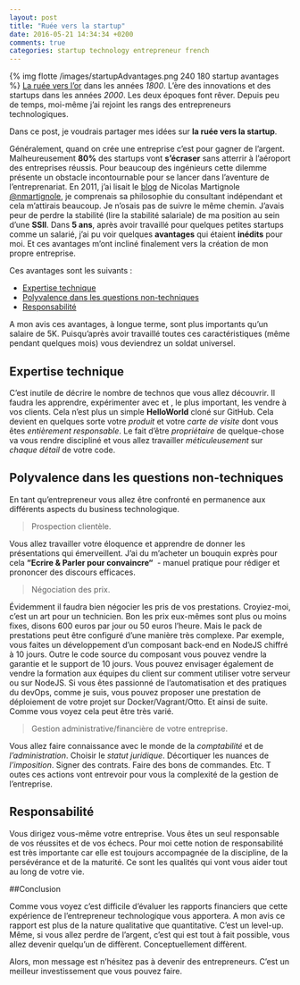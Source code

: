 ```yaml
---
layout: post
title: "Ruée vers la startup"
date: 2016-05-21 14:34:34 +0200
comments: true
categories: startup technology entrepreneur french
---
```


{% img flotte /images/startupAdvantages.png 240 180 startup avantages %}
[La ruée vers l’or](https://fr.wikipedia.org/wiki/Ruée_vers_l%27or_en_Californie) dans les années _1800_. L’ère des innovations et des startups dans les années _2000_. Les deux époques font rêver. Depuis peu de temps, moi-même j’ai rejoint les rangs des entrepreneurs technologiques. 

Dans ce post, je voudrais partager mes idées sur **la ruée vers la startup**.

<!--more-->

Généralement, quand on crée une entreprise c’est pour gagner de l’argent. Malheureusement __80%__ des startups vont __s’écraser__ sans atterrir à l’aéroport des entreprises réussis. Pour beaucoup des ingénieurs cette dilemme présente un obstacle incontournable pour se lancer dans l’aventure de l’entreprenariat. En 2011, j’ai lisait le [blog](http://www.touilleur-express.fr) de Nicolas Martignole [@nmartignole](https://twitter.com/nmartignole), je comprenais sa philosophie du consultant indépendant et cela m’attirais beaucoup. Je n’osais pas de suivre le même chemin. J’avais peur de perdre la stabilité (lire la stabilité salariale) de ma position au sein d’une __SSII__. Dans **5 ans**, après avoir travaillé pour quelques petites startups comme un salarié, j’ai pu voir quelques **avantages** qui étaient **inédits** pour moi. Et ces avantages m’ont incliné finalement vers la création de mon propre entreprise.

Ces avantages sont les suivants :

* [Expertise technique](#expertiseTechnique)
* [Polyvalence dans les questions non-techniques](#polyvalanceNonTechnique)
* [Responsabilité](#responsabilite)

A mon avis ces avantages, à longue terme, sont plus importants qu’un salaire de 5K. Puisqu’après avoir travaillé toutes ces caractéristiques (même pendant quelques mois) vous deviendrez un soldat universel.  

## <a name="expertiseTechnique"></a>Expertise technique

C’est inutile de décrire le nombre de technos que vous allez découvrir. 
Il faudra les apprendre, expérimenter avec  et , le plus important, les vendre à vos clients. Cela n’est plus un simple **HelloWorld** cloné sur GitHub. Cela devient en quelques sorte votre _produit_ et votre _carte de visite_ dont vous êtes _entièrement responsable_. Le fait d’être _propriétaire_ de quelque-chose va vous rendre discipliné et vous allez travailler _méticuleusement_ sur _chaque détail_ de votre code.  

## <a name="polyvalanceNonTechnique"></a>Polyvalence dans les questions non-techniques

En tant qu’entrepreneur vous allez être confronté en permanence aux différents aspects du business technologique.

><i class="fa fa-group fa"></i> Prospection clientèle.

Vous allez travailler votre éloquence et apprendre de donner les présentations qui émerveillent. J’ai du m’acheter un bouquin exprès pour cela __“Ecrire  & Parler pour convaincre“__  - manuel pratique pour rédiger et prononcer des discours efficaces.

><i class="fa fa-money fa"></i> Négociation des prix.

Évidemment il faudra bien négocier les pris de vos prestations. Croyiez-moi, c’est un art pour un technicien. Bon les prix eux-mêmes sont plus ou moins fixes, disons 600 euros par jour ou 50 euros l’heure. Mais le pack de prestations peut être configuré d’une manière très complexe. Par exemple, vous faites un développement d’un composant back-end en NodeJS chiffré à 10 jours. Outre le code source du composant vous pouvez vendre la garantie et le support de 10 jours. Vous pouvez envisager également de vendre la formation aux équipes du client sur comment utiliser votre serveur ou sur NodeJS. Si vous êtes passionné de l’automatisation et des pratiques du devOps, comme je suis, vous pouvez proposer une prestation de déploiement de votre projet sur Docker/Vagrant/Otto. Et ainsi de suite. Comme vous voyez cela peut être très varié.

><i class="fa fa-suitcase fa"></i>	Gestion administrative/financière de votre entreprise. 

Vous allez faire connaissance avec le monde de la _comptabilité_ et de _l’administration_. Choisir le _statut juridique_. 
Décortiquer les nuances de _l’imposition_. Signer des contrats. Faire des bons de commandes. Etc. T
outes ces actions vont entrevoir pour vous la complexité de la gestion de l’entreprise.

## <a name="responsabilite"></a>Responsabilité

Vous dirigez vous-même votre entreprise. 
Vous êtes un seul responsable de vos réussites et de vos échecs.
Pour moi cette notion de responsabilité est très importante car elle est toujours accompagnée de la discipline,
 de la persévérance et de la maturité. Ce sont les qualités qui vont vous aider tout au long de votre vie.

##Conclusion

Comme vous voyez c’est difficile d’évaluer les rapports financiers que cette expérience de l’entrepreneur technologique vous apportera.
A mon avis ce rapport est plus de la nature qualitative que quantitative. C’est un level-up. 
Même, si vous allez perdre de l’argent, c’est qui est tout à fait possible, vous allez devenir quelqu’un de diffèrent. Conceptuellement diffèrent.

Alors, mon message est n’hésitez pas à devenir des entrepreneurs. C’est un meilleur investissement que vous pouvez faire.



